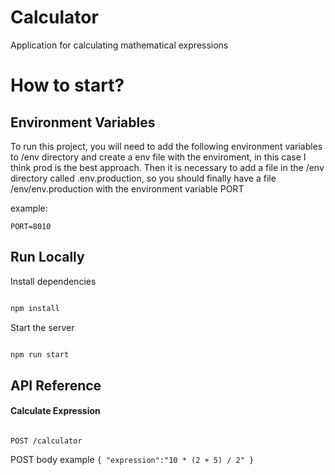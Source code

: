 
  

# Calculator

  

Application for calculating mathematical expressions

  
  

# How to start?

  
  

## Environment Variables

  

To run this project, you will need to add the following environment variables to /env directory and create a env file with the enviroment, in this case I think prod is the best approach. Then it is necessary to add a file in the /env directory called .env.production, so you should finally have a file /env/env.production with the environment variable PORT

example:

 `PORT=8010`
## Run Locally

Install dependencies

```bash

npm install

```

Start the server

```bash

npm run start
```
## API Reference

#### Calculate Expression

```http

POST /calculator

```
POST body example 
``
{
"expression":"10 * (2 + 5) / 2"
}
``


